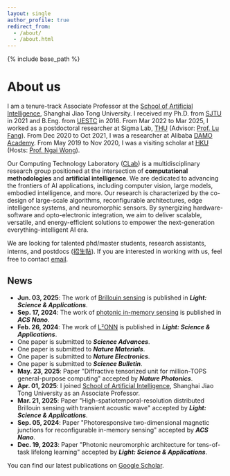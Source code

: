 ```yaml
---
layout: single
author_profile: true
redirect_from:
  - /about/
  - /about.html
---
```


{% include base_path %}

# About us

I am a tenure-track Associate Professor at the [School of Artificial Intelligence](https://soai.sjtu.edu.cn/cn/facultydetails/zzjs/chengyuan), Shanghai Jiao Tong University. I received my Ph.D. from [SJTU](https://dmne.sjtu.edu.cn/dmne/) in 2021 and B.Eng. from [UESTC](https://www.ese.uestc.edu.cn/) in 2016. From Mar 2022 to Mar 2025, I worked as a postdoctoral researcher at Sigma Lab, [THU](https://www.ee.tsinghua.edu.cn/) (Advisor: [Prof. Lu Fang](https://www.luvision.net/)). From Dec 2020 to Oct 2021, I was a researcher at Alibaba [DAMO Academy](https://damo.alibaba.com/). From May 2019 to Nov 2020, I was a visiting scholar at [HKU](https://www.eee.hku.hk/) (Hosts: [Prof. Ngai Wong](https://www.eee.hku.hk/~nwong/)).

Our Computing Technology Laboratory ([CLab](/people/)) is a multidisciplinary research group positioned at the intersection of **computational methodologies** and **artificial intelligence**. We are dedicated to advancing the frontiers of AI applications, including computer vision, large models, embodied intelligence, and more. Our research is characterized by the co-design of large-scale algorithms, reconfigurable architectures, edge intelligence systems, and neuromorphic sensors. By synergizing hardware-software and opto-electronic integration, we aim to deliver scalable, versatile, and energy-efficient solutions to empower the next-generation everything-intelligent AI era.

We are looking for talented phd/master students, research assistants, interns, and postdocs ([招生贴](/position/)). If you are interested in working with us, feel free to contact [email](mailto:cyuan328@sjtu.edu.cn).

## News

- **Jun. 03, 2025**: The work of [Brillouin sensing](https://www.nature.com/articles/s41377-025-01848-4) is published in ***Light: Science & Applications***.
- **Sep. 17, 2024**: The work of [photonic in-memory sensing](https://pubs.acs.org/doi/abs/10.1021/acsnano.4c09735) is published in ***ACS Nano***.
- **Feb. 26, 2024**: The work of [L²ONN](https://www.nature.com/articles/s41377-024-01395-4) is published in ***Light: Science & Applications***.
- One paper is submitted to ***Science Advances***.
- One paper is submitted to ***Nature Materials***.
- One paper is submitted to ***Nature Electronics***.
- One paper is submitted to ***Science Bulletin***.
- **May. 23, 2025**: Paper "Diffractive tensorized unit for million-TOPS general-purpose computing" accepted by ***Nature Photonics***.
- **Apr. 01, 2025**: I joined [School of Artificial Intelligence](https://soai.sjtu.edu.cn/cn/facultydetails/zzjs/chengyuan), Shanghai Jiao Tong University as an Associate Professor.
- **Mar. 21, 2025**: Paper "High-spatiotemporal-resolution distributed Brillouin sensing with transient acoustic wave" accepted by ***Light: Science & Applications***.
- **Sep. 05, 2024**: Paper "Photoresponsive two-dimensional magnetic junctions for reconfigurable in-memory sensing" accepted by ***ACS Nano***.
- **Dec. 19, 2023**: Paper "Photonic neuromorphic architecture for tens-of-task lifelong learning" accepted by ***Light: Science & Applications***.

You can find our latest publications on [Google Scholar](https://scholar.google.com/citations?user=XJLW5xMAAAAJ&hl=zh-CN). 

